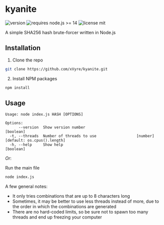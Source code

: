 # kyanite
![version](https://img.shields.io/github/package-json/v/xVyre/kyanite) ![requires node.js >= 14](https://img.shields.io/badge/requires%20node.js-%3E%3D14-yellowgreen) ![license mit](https://img.shields.io/github/license/xVyre/kyanite)

A simple SHA256 hash brute-forcer written in Node.js

## Installation

1. Clone the repo
```sh
git clone https://github.com/xVyre/kyanite.git
```
2. Install NPM packages
```sh
npm install
```

## Usage
```
Usage: node index.js HASH [OPTIONS]

Options:
      --version  Show version number                                   [boolean]
  -t, --threads  Number of threads to use                  [number] [default: os.cpus().length]
  -h, --help     Show help                                             [boolean]
```
*Or*:

Run the main file
```sh
node index.js
```
A few general notes:
- It only tries combinations that are up to 8 characters long
- Sometimes, it may be better to use less threads instead of more, due to the order in which the combinations are generated
- There are no hard-coded limits, so be sure not to spawn too many threads and end up freezing your computer